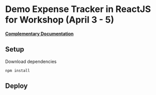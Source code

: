 # Demo Expense Tracker in ReactJS for Workshop (April 3 - 5)

[**Complementary Documentation**](https://docs.google.com/document/d/1p-_XAlWiNOzzlDzNpPouXFFm5ewCv_AIqxKykpzFlRE/edit)

## Setup

Download dependencies

```
npm install
```

## Deploy
